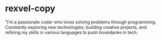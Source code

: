 # rexvel-copy
"I’m a passionate coder who loves solving problems through programming. Constantly exploring new technologies, building creative projects, and refining my skills in various languages to push boundaries in tech.
